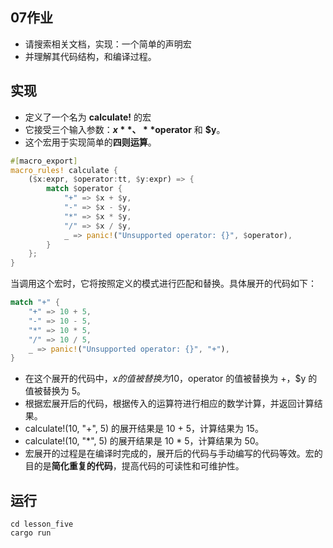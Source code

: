 ## 07作业

- 请搜索相关文档，实现：一个简单的声明宏
- 并理解其代码结构，和编译过程。

## 实现
- 定义了一个名为 **calculate!** 的宏
- 它接受三个输入参数：**$x**、**$operator** 和 **$y**。
- 这个宏用于实现简单的**四则运算**。

```rust
#[macro_export]
macro_rules! calculate {
    ($x:expr, $operator:tt, $y:expr) => {
        match $operator {
            "+" => $x + $y,
            "-" => $x - $y,
            "*" => $x * $y,
            "/" => $x / $y,
            _ => panic!("Unsupported operator: {}", $operator),
        }
    };
}
```

当调用这个宏时，它将按照定义的模式进行匹配和替换。具体展开的代码如下：
```rust
match "+" {
    "+" => 10 + 5,
    "-" => 10 - 5,
    "*" => 10 * 5,
    "/" => 10 / 5,
    _ => panic!("Unsupported operator: {}", "+"),
}
```
- 在这个展开的代码中，$x 的值被替换为 10，$operator 的值被替换为 +，$y 的值被替换为 5。 
- 根据宏展开后的代码，根据传入的运算符进行相应的数学计算，并返回计算结果。
- calculate!(10, "+", 5) 的展开结果是 10 + 5，计算结果为 15。
- calculate!(10, "*", 5) 的展开结果是 10 * 5，计算结果为 50。
- 宏展开的过程是在编译时完成的，展开后的代码与手动编写的代码等效。宏的目的是**简化重复的代码**，提高代码的可读性和可维护性。
## 运行
```shell
cd lesson_five
cargo run
```

